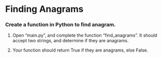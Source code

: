 # Finding Anagrams

### Create a function in Python to find anagram.

1.  Open “main.py”, and complete the function “find_anagrams”. It should accept two strings, and determine if they are anagrams.

2.  Your function should return True  if they are anagrams, else  False.
